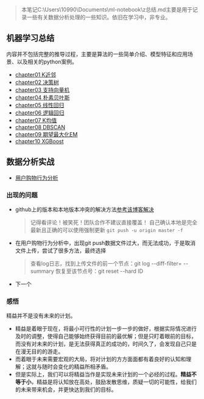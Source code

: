 > 本笔记C:\Users\10990\Documents\ml-notebook\z总结.md主要是用于记录一些有关数据分析处理的一些知识。依旧在学习中，非专业。

## 机器学习总结

内容并不包括完整的推导过程，主要是算法的一些简单介绍、模型特征和应用场景、以及相关的python案例。
* [chapter01 K近邻](https://github.com/Gipbear/data-analysis/blob/master/%E6%9C%BA%E5%99%A8%E5%AD%A6%E4%B9%A0%E6%80%BB%E7%BB%93/ch01_K%E8%BF%91%E9%82%BB%E7%AE%97%E6%B3%95.ipynb)
* [chapter02 决策树](https://github.com/Gipbear/data-analysis/blob/master/%E6%9C%BA%E5%99%A8%E5%AD%A6%E4%B9%A0%E6%80%BB%E7%BB%93/ch02_%E5%86%B3%E7%AD%96%E6%A0%91.ipynb)
* [chapter03 支持向量机](https://github.com/Gipbear/data-analysis/blob/master/%E6%9C%BA%E5%99%A8%E5%AD%A6%E4%B9%A0%E6%80%BB%E7%BB%93/ch03_%E6%94%AF%E6%8C%81%E5%90%91%E9%87%8F%E6%9C%BASVM.ipynb)
* [chapter04 朴素贝叶斯](https://github.com/Gipbear/data-analysis/blob/master/%E6%9C%BA%E5%99%A8%E5%AD%A6%E4%B9%A0%E6%80%BB%E7%BB%93/ch04_%E6%9C%B4%E7%B4%A0%E8%B4%9D%E5%8F%B6%E6%96%AF.ipynb)
* [chapter05 线性回归](https://github.com/Gipbear/data-analysis/blob/master/%E6%9C%BA%E5%99%A8%E5%AD%A6%E4%B9%A0%E6%80%BB%E7%BB%93/ch05_%E7%BA%BF%E6%80%A7%E5%9B%9E%E5%BD%92.ipynb)
* [chapter06 逻辑回归](https://github.com/Gipbear/data-analysis/blob/master/%E6%9C%BA%E5%99%A8%E5%AD%A6%E4%B9%A0%E6%80%BB%E7%BB%93/ch06_%E9%80%BB%E8%BE%91%E5%9B%9E%E5%BD%92LR.ipynb)
* [chapter07 K均值](https://github.com/Gipbear/data-analysis/blob/master/%E6%9C%BA%E5%99%A8%E5%AD%A6%E4%B9%A0%E6%80%BB%E7%BB%93/ch07_k%E5%9D%87%E5%80%BCKmeans.ipynb)
* [chapter08 DBSCAN](https://github.com/Gipbear/data-analysis/blob/master/%E6%9C%BA%E5%99%A8%E5%AD%A6%E4%B9%A0%E6%80%BB%E7%BB%93/ch08_DBSCAN%E8%81%9A%E7%B1%BB.ipynb)
* [chapter09 期望最大化EM](https://github.com/Gipbear/data-analysis/blob/master/%E6%9C%BA%E5%99%A8%E5%AD%A6%E4%B9%A0%E6%80%BB%E7%BB%93/ch09_%E6%9C%9F%E6%9C%9B%E6%9C%80%E5%A4%A7%E5%8C%96EM.ipynb)
* [chapter10 XGBoost](https://github.com/Gipbear/data-analysis/blob/master/%E6%9C%BA%E5%99%A8%E5%AD%A6%E4%B9%A0%E6%80%BB%E7%BB%93/ch10_GBDT-Xgboost.ipynb)

## 数据分析实战

* [用户购物行为分析](https://github.com/Gipbear/data-analysis/blob/master/%E6%95%B0%E6%8D%AE%E5%88%86%E6%9E%90%E5%AE%9E%E6%88%98/%E7%94%A8%E6%88%B7%E8%B4%AD%E7%89%A9%E8%A1%8C%E4%B8%BA/%E7%94%A8%E6%88%B7%E8%B4%AD%E7%89%A9%E8%A1%8C%E4%B8%BA%E5%88%86%E6%9E%90.ipynb)


### 出现的问题

* github上的版本和本地版本冲突的解决方法[参考该博客解决](https://blog.csdn.net/shiren1118/article/details/7761203)
    > 记得看评论！被笑死！团队合作不建议直接覆盖！
    > 自己确认本地是完全最新且正确的可以使用强制更新 `git push -u origin master -f `
    
* 在用户购物行为分析中，出现git push数据文件过大，而无法成功，于是取消文件上传，尝试了很多方法，最终选择
    > 查看log日志，找到上传文件的前一个节点：git log --diff-filter= --summary
    > 恢复至该节点号：git reset --hard ID

* 下一个

### 感悟

精益并不是没有未来的计划。

* 精益是着眼于现在，将最小可行性的计划一步一步的做好，根据实际情况进行及时的调整，使得自己能够始终获得目前的最优解；但是只盯着眼前的目标，而没有对未来的计划，是无法获得真正的成功的，时间久了，会发现自己只是在漫无目的的游走。
* 而着眼于未来需要宏观的大局，将对计划的方方面面都有着良好的认知和理解；这就与随时会变化的精益所相矛盾。
* 但是实际上，我们可以将精益当作是实现未来计划的一个必经的过程。**精益不等于小**，精益是将认知放在高处，鼓励发散思维，质疑一切的可能性，给我们的未来带来机会，并更快达到我们的目标。
